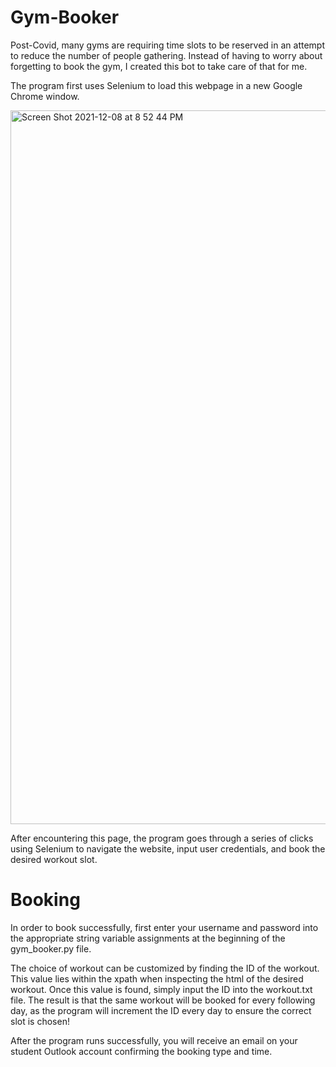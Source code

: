 # Gym-Booker
Post-Covid, many gyms are requiring time slots to be reserved in an attempt to reduce the number of people gathering. Instead of having to worry about forgetting to book the gym, I created this bot to take care of that for me.

The program first uses Selenium to load this webpage in a new Google Chrome window.

<img width="1142" alt="Screen Shot 2021-12-08 at 8 52 44 PM" src="https://user-images.githubusercontent.com/94335877/145320188-e1930e16-4e9b-428b-915a-f8f590694add.png">

After encountering this page, the program goes through a series of clicks using Selenium to navigate the website, input user credentials, and book the desired workout slot.

# Booking
In order to book successfully, first enter your username and password into the appropriate string variable assignments at the beginning of the gym_booker.py file.

The choice of workout can be customized by finding the ID of the workout. This value lies within the xpath when inspecting the html of the desired workout. Once this value is found, simply input the ID into the workout.txt file. The result is that the same workout will be booked for every following day, as the program will increment the ID every day to ensure the correct slot is chosen!

After the program runs successfully, you will receive an email on your student Outlook account confirming the booking type and time.
